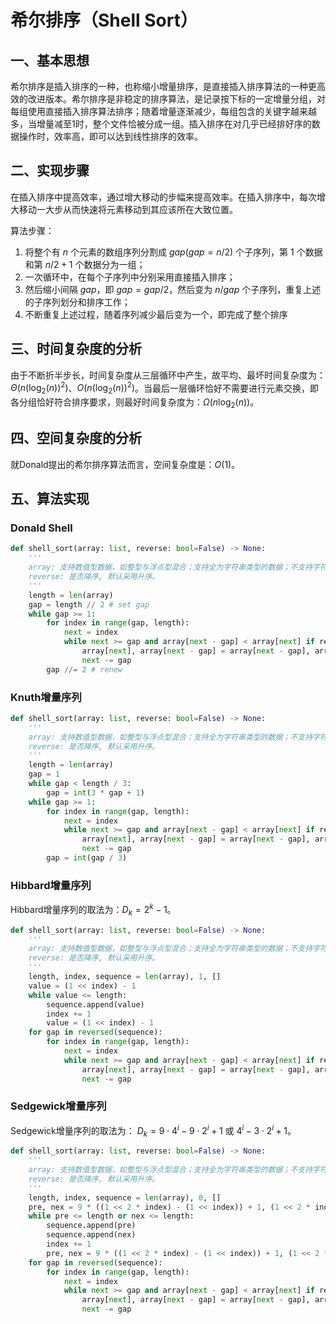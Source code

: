 # 希尔排序（Shell Sort）

## 一、基本思想

希尔排序是插入排序的一种，也称缩小增量排序，是直接插入排序算法的一种更高效的改进版本。希尔排序是非稳定的排序算法，是记录按下标的一定增量分组，对每组使用直接插入排序算法排序；随着增量逐渐减少，每组包含的关键字越来越多，当增量减至1时，整个文件恰被分成一组。插入排序在对几乎已经排好序的数据操作时，效率高，即可以达到线性排序的效率。

## 二、实现步骤

在插入排序中提高效率，通过增大移动的步幅来提高效率。在插入排序中，每次增大移动一大步从而快速将元素移动到其应该所在大致位置。

算法步骤：
1. 将整个有 $n$ 个元素的数组序列分割成 $gap(gap=n/2)$ 个子序列，第 $1$ 个数据和第 $n/2 + 1$ 个数据分为一组；
2. 一次循环中，在每个子序列中分别采用直接插入排序；
3. 然后缩小间隔 $gap$，即 $gap=gap/2$，然后变为 $n/gap$ 个子序列，重复上述的子序列划分和排序工作；
4. 不断重复上述过程，随着序列减少最后变为一个，即完成了整个排序

## 三、时间复杂度的分析

由于不断折半步长，时间复杂度从三层循环中产生，故平均、最坏时间复杂度为：$\Theta(n(\log_2(n))^2)$、$O(n(\log_2(n))^2)$。当最后一层循环恰好不需要进行元素交换，即各分组恰好符合排序要求，则最好时间复杂度为：$\Omega(n \log_2(n))$。

## 四、空间复杂度的分析

就Donald提出的希尔排序算法而言，空间复杂度是：$O(1)$。

## 五、算法实现

### Donald Shell

```python
def shell_sort(array: list, reverse: bool=False) -> None:
    '''
    array: 支持数值型数据，如整型与浮点型混合；支持全为字符串类型的数据；不支持字符串型与数值型混合。
    reverse: 是否降序, 默认采用升序。
    '''
    length = len(array)
    gap = length // 2 # set gap
    while gap >= 1:
        for index in range(gap, length):
            next = index
            while next >= gap and array[next - gap] < array[next] if reverse else array[next - gap] > array[next]: # insertion sort
                array[next], array[next - gap] = array[next - gap], array[next]
                next -= gap
        gap //= 2 # renew
```

### Knuth增量序列

```python
def shell_sort(array: list, reverse: bool=False) -> None:
    '''
    array: 支持数值型数据，如整型与浮点型混合；支持全为字符串类型的数据；不支持字符串型与数值型混合。
    reverse: 是否降序, 默认采用升序。
    '''
    length = len(array)
    gap = 1
    while gap < length / 3:
        gap = int(3 * gap + 1)
    while gap >= 1:
        for index in range(gap, length):
            next = index
            while next >= gap and array[next - gap] < array[next] if reverse else array[next - gap] > array[next]:
                array[next], array[next - gap] = array[next - gap], array[next]
                next -= gap
        gap = int(gap / 3)
```

### Hibbard增量序列

Hibbard增量序列的取法为：$D_k=2^k-1$。

```python
def shell_sort(array: list, reverse: bool=False) -> None:
    '''
    array: 支持数值型数据，如整型与浮点型混合；支持全为字符串类型的数据；不支持字符串型与数值型混合。
    reverse: 是否降序, 默认采用升序。
    '''
    length, index, sequence = len(array), 1, []
    value = (1 << index) - 1
    while value <= length:
        sequence.append(value)
        index += 1
        value = (1 << index) - 1
    for gap in reversed(sequence):
        for index in range(gap, length):
            next = index
            while next >= gap and array[next - gap] < array[next] if reverse else array[next - gap] > array[next]:
                array[next], array[next - gap] = array[next - gap], array[next]
                next -= gap  
```

### Sedgewick增量序列

Sedgewick增量序列的取法为： $D_k=9 \cdot 4^i-9 \cdot 2^i + 1$ 或 $4^i - 3 \cdot 2^i + 1$。

```python
def shell_sort(array: list, reverse: bool=False) -> None:
    '''
    array: 支持数值型数据，如整型与浮点型混合；支持全为字符串类型的数据；不支持字符串型与数值型混合。
    reverse: 是否降序, 默认采用升序。
    '''
    length, index, sequence = len(array), 0, []
    pre, nex = 9 * ((1 << 2 * index) - (1 << index)) + 1, (1 << 2 * index + 4) - 3 * (1 << index + 2) + 1
    while pre <= length or nex <= length:
        sequence.append(pre)
        sequence.append(nex)
        index += 1
        pre, nex = 9 * ((1 << 2 * index) - (1 << index)) + 1, (1 << 2 * index + 4) - 3 * (1 << index + 2) + 1
    for gap in reversed(sequence):
        for index in range(gap, length):
            next = index
            while next >= gap and array[next - gap] < array[next] if reverse else array[next - gap] > array[next]:
                array[next], array[next - gap] = array[next - gap], array[next]
                next -= gap
```